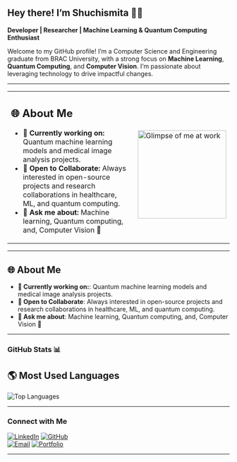 ## Hey there! I’m Shuchismita 🌸🐾
**Developer | Researcher | Machine Learning & Quantum Computing Enthusiast**

Welcome to my GitHub profile! I’m a Computer Science and Engineering graduate from BRAC University, with a strong focus on **Machine Learning**, **Quantum Computing**, and **Computer Vision**. I’m passionate about leveraging technology to drive impactful changes.

---

<table>
  <tr>
    <td>
      <h2>🌐 About Me</h2>
      <ul>
        <li><strong>🌱 Currently working on:</strong> Quantum machine learning models and medical image analysis projects.</li>
        <li><strong>💼 Open to Collaborate:</strong> Always interested in open-source projects and research collaborations in healthcare, ML, and quantum computing.</li>
        <li><strong>🎨 Ask me about:</strong> Machine learning, Quantum computing, and, Computer Vision 🐾</li>
      </ul>
    </td>
    <td>
      <h2> </h2>
      <img src="https://media.giphy.com/media/pVmh7HR0cA2xOlet1z/giphy.gif" alt="Glimpse of me at work" width="200"/>
    </td>
  </tr>
</table>

---

## 🌐 About Me

- **🌱 Currently working on:**: Quantum machine learning models and medical image analysis projects.
- **💼 Open to Collaborate**: Always interested in open-source projects and research collaborations in healthcare, ML, and quantum computing.
- **🎨 Ask me about**: Machine learning, Quantum computing, and, Computer Vision 🐾

---

### GitHub Stats 📊



## 🌎 Most Used Languages
  
![Top Languages](https://github-readme-stats.vercel.app/api/top-langs/?username=shuchismita-anwar&layout=compact&theme=radical)

---
### Connect with Me

[![LinkedIn](https://img.shields.io/badge/LinkedIn-Connect-blue?style=flat&logo=linkedin)](https://www.linkedin.com/in/shuchismita-anwar-034759218/) 
[![GitHub](https://img.shields.io/badge/GitHub-Follow-black?style=flat&logo=github)](https://github.com/shuchismita-anwar)  
[![Email](https://img.shields.io/badge/Email-D14836?style=flat&logo=gmail&logoColor=white)](mailto:shuchismita.anwar@gmail.com)
[![Portfolio](https://img.shields.io/badge/Portfolio-000000?style=flat&logo=vercel&logoColor=white)](https://shuchismita-anwar.vercel.app/)


---
<!--
**shuchismita-anwar/shuchismita-anwar** is a ✨ _special_ ✨ repository because its `README.md` (this file) appears on your GitHub profile.

Here are some ideas to get you started:

- 🔭 I’m currently working on ...
- 🌱 I’m currently learning ...
- 👯 I’m looking to collaborate on ...
- 🤔 I’m looking for help with ...
- 💬 Ask me about ...
- 📫 How to reach me: ...
- 😄 Pronouns: ...
- ⚡ Fun fact: ...
-->
